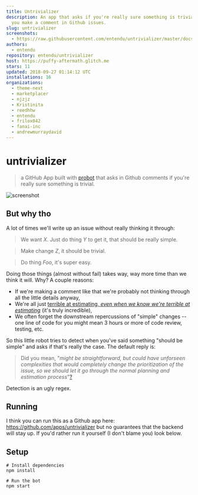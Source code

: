```yaml
---
title: Untrivializer
description: An app that asks if you're really sure something is trivial when
  you make a comment in Github issues.
slug: untrivializer
screenshots:
  - https://raw.githubusercontent.com/entendu/untrivializer/master/docs/ss.png
authors:
  - entendu
repository: entendu/untrivializer
host: https://puffy-aftermath.glitch.me
stars: 11
updated: 2018-09-27 01:14:12 UTC
installations: 16
organizations:
  - theme-next
  - marketplacer
  - njzjz
  - Kristinita
  - reedhhw
  - entendu
  - frilox042
  - fanai-inc
  - andrewmurraydavid
---
```


# untrivializer

> a GitHub App built with [probot](https://github.com/probot/probot) that asks in Github comments if you're really sure something is trivial.

![screenshot](https://raw.githubusercontent.com/entendu/untrivializer/master/docs/ss.png)

## But why tho

A lot of times we'll write up an issue without really thinking it through:

> We want _X_. Just do thing _Y_ to get it, that should be really simple.

> Make change _Z_, it should be trivial.

> Do thing _Foo_, it's super easy.

Doing those things (almost without fail) takes way, way more time than we think it will. Why? A couple reasons:

* If we're making a comment like that we're probably not thinking through all the little details anyway,
* We're all just [terrible at estimating, _even when we know we're terrible at estimating_](https://en.wikipedia.org/wiki/Planning_fallacy) (it's truly incredible),
* We often forget the downstream repercussions of "simple" changes -- one line of code for you might mean 3 hours or more of code review, testing, etc.

So this little robot tries to detect when you've said something "should be simple" and asks if that's really the case. The default reply is:

> Did you mean, "_might be straightforward, but could have unforseen complexities that would completely change the prioritization of the issue, so we should let it go through the normal planning and estimation process_"[?](https://en.wikipedia.org/wiki/Planning_fallacy)

Detection is an ugly regex.

## Running

I think you can run this as a Github app here: https://github.com/apps/untrivializer but no guarantees that the backend will stay up. If you'd rather run it yourself (I don't blame you) look below.

## Setup

```
# Install dependencies
npm install

# Run the bot
npm start
```
